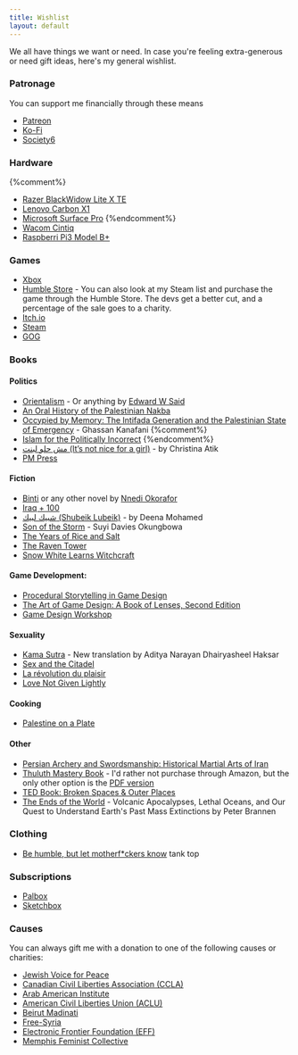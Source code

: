 ```yaml
---
title: Wishlist
layout: default
---
```


We all have things we want or need. In case you're feeling extra-generous or need gift ideas, here's my general wishlist.

### Patronage
You can support me financially through these means
* [Patreon](https://patreon.com/mstfacmly)
* [Ko-Fi](https://ko-fi.com/mstfacmly)
* [Society6](https://society6.com/mstfacmly)

### Hardware
{%comment%}
* [Razer BlackWidow Lite X TE](https://www.razer.com/ca-en/gaming-keyboards-keypads/razer-blackwidow-x-tournament-edition)
* [Lenovo Carbon X1](https://www.lenovo.com/ca/en/laptops/thinkpad/thinkpad-x/ThinkPad-X1-Carbon-6th-Gen/p/22TP2TXX16G)
* [Microsoft Surface Pro](https://www.microsoft.com/en-ca/p/surface-pro-6)
{%endcomment%}
* [Wacom Cintiq](https://wacom.com/en-us/products/pen-displays/wacom-cintiq-pro-24)
* [Raspberri Pi3 Model B+](https://www.raspberrypi.org/products/raspberry-pi-3-model-b-plus)

### Games
* [Xbox](https://www.microsoft.com/en-ca/store/wishlist)
* [Humble Store](https://www.humblebundle.com/store/wishlist/39099216) - You can also look at my Steam list and purchase the game through the Humble Store. The devs get a better cut, and a percentage of the sale goes to a charity.
* [Itch.io](https://itch.io/c/41005/wishlist-of-games-i-wish-have-a-linux-release)
* [Steam](https://store.steampowered.com/wishlist/id/mstfacmly/)
* [GOG](https://www.gog.com/u/mchamli/wishlist)

### Books

#### Politics
* [Orientalism](https://www.kobo.com/ca/en/ebook/orientalism-4) - Or anything by [Edward W Said](https://www.kobo.com/ca/en/search?query=edward%20w%20said&fcsearchfield=Author)
* [An Oral History of the Palestinian Nakba](https://www.zedbooks.net/shop/book/an-oral-history-of-the-palestinian-nakba/)
* [Occypied by Memory: The Intifada Generation and the Palestinian State of Emergency](https://mtlshop.drawnandquarterly.com/?q=h.reports.iv&eisbn=DPbziv2lOhv9A4uw8W-2Ew) - Ghassan Kanafani
{%comment%}
* [Islam for the Politically Incorrect](http://www.gilgamesh-publishing.co.uk/islam-for-the-politically-incorrect.html)
{%endcomment%}
* [مش حلو لبنت (It’s not nice for a girl)](https://maamoulpress.com/It-s-Not-Nice-For-a-Girl-by-Christina-Atik) - by Christina Atik
* [PM Press](pmpress.org)

#### Fiction
* [ Binti](https://www.kobo.com/ca/en/ebook/binti) or any other novel by [Nnedi Okorafor](https://www.kobo.com/ca/en/search?query=Nnedi%20Okorafor&fcsearchfield=Author)
* [Iraq + 100](https://www.tor.com/2017/07/27/excerpts-hassan-blasim-iraq-100/)
* [شبيك لبيك (Shubeik Lubeik)](https://maamoulpress.com/Shubeik-Lubeik-By-Deena-Mohamed) - by Deena Mohamed
* [Son of the Storm](https://www.indiebound.org/book/9780316428941) - Suyi Davies Okungbowa
* [The Years of Rice and Salt](https://www.kimstanleyrobinson.info/node/345)
* [The Raven Tower](https://www.kobo.com/ca/en/ebook/the-raven-tower)
* [Snow White Learns Witchcraft](https://www.kobo.com/ca/en/ebook/snow-white-learns-witchcraft-stories-and-poems)

#### Game Development:
* [Procedural Storytelling in Game Design](https://www.crcpress.com/Procedural-Storytelling-in-Game-Design/Short-Adams/p/book/9781138595309)
* [The Art of Game Design: A Book of Lenses, Second Edition](https://www.crcpress.com/The-Art-of-Game-Design-A-Book-of-Lenses-Second-Edition/Schell-Schell/p/book/9781466598645)
* [Game Design Workshop](https://www.gamedesignworkshop.com/)

#### Sexuality
* [Kama Sutra](https://www.penguinrandomhouse.com/books/310597/kama-sutra-by-vatsyayana/9780143106593) - New translation by Aditya Narayan Dhairyasheel Haksar
* [Sex and the Citadel](https://www.kobo.com/ca/en/ebook/sex-and-the-citadel)
* [La révolution du plaisir](https://www.kobo.com/ca/en/ebook/la-revolution-du-plaisir-1)
* [Love Not Given Lightly](https://www.kobo.com/ca/en/ebook/love-not-given-lightly-1)

#### Cooking
* [Palestine on a Plate](http://www.palestineonaplate.com/)

#### Other
* [Persian Archery and Swordsmanship: Historical Martial Arts of Iran](http://www.moshtaghkhorasani.com/books/persian-archery-and-swordsmanship/)
* [Thuluth Mastery Book](https://www.amazon.com/Arabic-Calligraphy-Mastery-step-step/dp/1539972488/) - I'd rather not purchase through Amazon, but the only other option is the [PDF version](https://omaruddin.samcart.com/products/thuluth-mastery-ebook)
* [TED Book: Broken Spaces & Outer Places](https://www.ted.com/read/ted-books/ted-books-library/broken-spaces-outer-places)
* [The Ends of the World](https://www.kobo.com/ca/en/ebook/the-ends-of-the-world) -  Volcanic Apocalypses, Lethal Oceans, and Our Quest to Understand Earth's Past Mass Extinctions by Peter Brannen

### Clothing
* [Be humble, but let motherf\*ckers know](https://embattledclothing.com/collections/mb-universe/products/be-humble-moon-white-tank-top) tank top

### Subscriptions
* [Palbox](https://www.palbox.org/)
* [Sketchbox](https://getsketchbox.com/)

### Causes
You can always gift me with a donation to one of the following causes or charities:

* [Jewish Voice for Peace](https://jewishvoiceforpeace.org/giving)
* [Canadian Civil Liberties Association (CCLA)](https://ccla.org/give)
* [Arab American Institute](https://aai.nationbuilder.com/aaif_donate)
* [American Civil Liberties Union (ACLU)](https://www.aclu.org/give/fight-back-against-attacks-our-civil-liberties)
* [Beirut Madinati](http://beirutmadinati.com/donate)
* [Free-Syria](http://www.free-syria-foundation.org/donate-fre-syria)
* [Electronic Frontier Foundation (EFF)](https://www.eff.org/donate)
* [Memphis Feminist Collective](http://memphisfeministcollective.org/)
